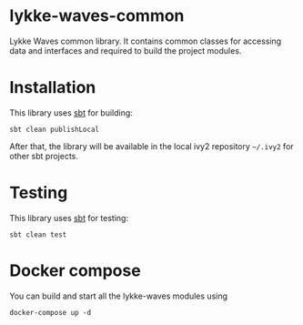 # lykke-waves-common
Lykke Waves common library. It contains common classes for accessing data and interfaces and required to build the project modules.

# Installation

This library uses [sbt](https://www.scala-sbt.org/) for building:

```
sbt clean publishLocal
```

After that, the library will be available in the local ivy2 repository `~/.ivy2` for other sbt projects. 

# Testing

This library uses [sbt](https://www.scala-sbt.org/) for testing:

```
sbt clean test
```

# Docker compose

You can build and start all the lykke-waves modules using

```
docker-compose up -d
```
